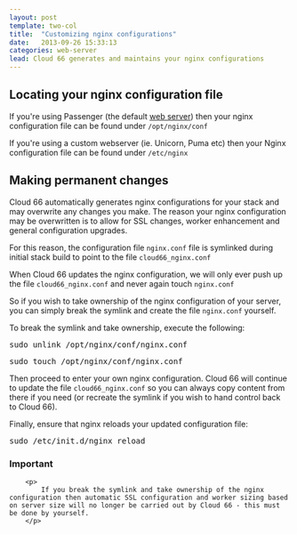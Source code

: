```yaml
---
layout: post
template: two-col
title:  "Customizing nginx configurations"
date:   2013-09-26 15:33:13
categories: web-server
lead: Cloud 66 generates and maintains your nginx configurations
---
```



## Locating your nginx configuration file
If you're using Passenger (the default [web server](/web-server/custom-webserver.html)) then your nginx configuration file can be found under `/opt/nginx/conf`

If you're using a custom webserver (ie. Unicorn, Puma etc) then your Nginx configuration file can be found under `/etc/nginx`

## Making permanent changes
Cloud 66 automatically generates nginx configurations for your stack and may overwrite any changes you make.
The reason your nginx configuration may be overwritten is to allow for SSL changes, worker enhancement and general configuration upgrades.

For this reason, the configuration file `nginx.conf` file is symlinked during initial stack build to point to the file `cloud66_nginx.conf`

When Cloud 66 updates the nginx configuration, we will only ever push up the file `cloud66_nginx.conf` and never again touch `nginx.conf`

So if you wish to take ownership of the nginx configuration of your server, you can simply break the symlink and create the file `nginx.conf` yourself.

To break the symlink and take ownership, execute the following:

<p>
<kbd>sudo unlink /opt/nginx/conf/nginx.conf</kbd>
</p>
<p>
<kbd>sudo touch /opt/nginx/conf/nginx.conf</kbd>
</p>

Then proceed to enter your own nginx configuration. Cloud 66 will continue to update the file `cloud66_nginx.conf` so you can always copy content from there if you need (or recreate the symlink if you wish to hand control back to Cloud 66).

Finally, ensure that nginx reloads your updated configuration file:

<p>
<kbd>sudo /etc/init.d/nginx reload</kbd>
</p>

<div class="notice">
		<h3>Important</h3>

		<p>
			If you break the symlink and take ownership of the nginx configuration then automatic SSL configuration and worker sizing based on server size will no longer be carried out by Cloud 66 - this must be done by yourself.
		</p>

</div>
